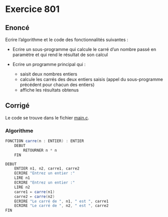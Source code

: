 # Exercice 801

## Enoncé

Ecrire l’algorithme et le code des fonctionnalités suivantes :

- Ecrire un sous-programme qui calcule le carré d’un nombre passé en paramètre et qui rend le résultat de son calcul
- Ecrire un programme principal qui :

    - saisit deux nombres entiers
    - calcule les carrés des deux entiers saisis (appel du sous-programme précédent pour chacun des entiers)
    - affiche les résultats obtenus

## Corrigé

Le code se trouve dans le fichier [main.c](../code/main.c).

### Algorithme

```java
FONCTION carre(n : ENTIER) : ENTIER
    DEBUT
        RETOURNER n * n
    FIN

DEBUT
    ENTIER n1, n2, carre1, carre2
    ECRIRE "Entrez un entier :"
    LIRE n1
    ECRIRE "Entrez un entier :"
    LIRE n2
    carre1 ← carre(n1)
    carre2 ← carre(n2)
    ECRIRE "Le carré de ", n1, " est ", carre1
    ECRIRE "Le carré de ", n2, " est ", carre2
FIN
```